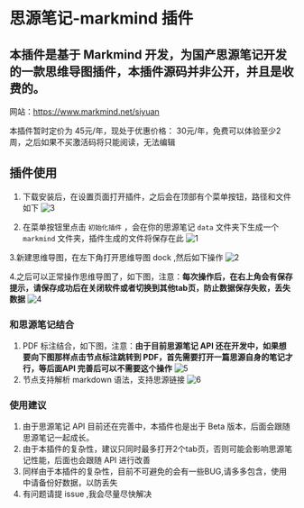 # 思源笔记-markmind 插件

## 本插件是基于 Markmind 开发，为国产思源笔记开发的一款思维导图插件，本插件源码并非公开，并且是收费的。
网站：https://www.markmind.net/siyuan

本插件暂时定价为 45元/年，现处于优惠价格： 30元/年，免费可以体验至少2周，之后如果不买激活码将只能阅读，无法编辑


## 插件使用
1. 下载安装后，在设置页面打开插件，之后会在顶部有个菜单按钮，路径和文件如下
![3](https://github.com/MarkMindCkm/siyuan-markmind/assets/18719494/3b718f38-981c-4109-ac31-aef196f6bcc6)

2. 在菜单按钮里点击 `初始化插件` ，会在你的思源笔记 `data` 文件夹下生成一个 `markmind` 文件夹，插件生成的文件将保存在此
![1](https://github.com/MarkMindCkm/siyuan-markmind/assets/18719494/9d1db3d2-cec0-446e-93ee-06ab3751067f)

3.新建思维导图，在左下角打开思维导图 dock ,然后如下操作
![2](https://github.com/MarkMindCkm/siyuan-markmind/assets/18719494/6c96c813-79d5-4c80-a7e8-e2ace02dd617)

4.之后可以正常操作思维导图了，如下图，注意：**每次操作后，在右上角会有保存提示，请保存成功后在关闭软件或者切换到其他tab页，防止数据保存失败，丢失数据**
![4](https://github.com/MarkMindCkm/siyuan-markmind/assets/18719494/531cecaa-d294-4452-9c25-8320d5476681)

### 和思源笔记结合
1. PDF 标注结合，如下图，注意：**由于目前思源笔记 API 还在开发中，如果想要向下图那样点击节点标注跳转到 PDF，首先需要打开一篇思源自身的笔记才行，等后面API 完善后可以不需要这个操作**
![5](https://github.com/MarkMindCkm/siyuan-markmind/assets/18719494/338694bb-dee0-44d9-aa0c-7845803bc587)
2. 节点支持解析 markdown 语法，支持思源链接
![6](https://github.com/MarkMindCkm/siyuan-markmind/assets/18719494/1d6d9729-4fcf-46d1-ab27-675373da7b71)

### 使用建议

1. 由于思源笔记 API 目前还在完善中，本插件也是出于 Beta 版本，后面会跟随思源笔记一起成长。
2. 由于本插件的复杂性，建议只同时最多打开2个tab页，否则可能会影响思源笔记性能，后面也会跟随 API 进行改善
3. 同样由于本插件的复杂性，目前不可避免的会有一些BUG,请多多包含，使用中请备份好数据，以防丢失
4. 有问题请提 issue ,我会尽量尽快解决

